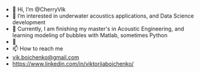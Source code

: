 - 👋 Hi, I’m @CherryVIk
- 👀 I’m interested in underwater acoustics applications, and Data Science development
- 🌱 Currently, I am finishing my master's in Acoustic Engineering, and learning modeling of bubbles with Matlab, sometimes Python
- 💞️ 
- 📫 How to reach me 
- vik.boichenko@gmail.com
- https://www.linkedin.com/in/viktoriiaboichenko/

<!---
CherryVIk/CherryVIk is a ✨ special ✨ repository because its `README.md` (this file) appears on your GitHub profile.
You can click the Preview link to take a look at your changes.
--->
